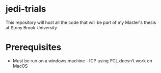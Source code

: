 # jedi-trials
This repository will host all the code that will be part of my Master's thesis at Stony Brook University

# Prerequisites
* Must be run on a windows machine - ICP using PCL doesn't work on MacOS